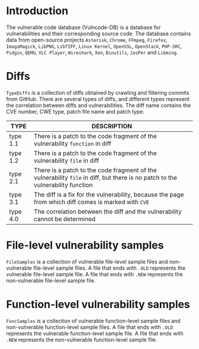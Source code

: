 # Introduction
The vulnerable code database (Vulncode-DB) is a database for vulnerabilities and their corresponding source code. The database contains data from open-source projects `Asterisk`, `Chrome`, `FFmpeg`, `Firefox`, `ImagaMagick`, `LibPNG`, `LibTIFF`, `Linux Kernel`, `OpenSSL`, `OpenStack`, `PHP-SRC`, `Pidgin`, `QEMU`, `VLC Player`, `Wireshark`, `Xen`, `Binutils`, `JasPer` and `Libming`.

# Diffs
`TypeDiffs` is a collection of diffs obtained by crawling and flitering commits from GitHub. There are several types of diffs, and different types represent the correlation between diffs and vulnerabilities. The diff name contains the CVE number, CWE type, patch file name and patch type.


| TYPE                 | DESCRIPTION                                                            |
|----------------------|-------------------------------------------------------------------------|
| type 1.1             | There is a patch to the code fragment of the vulnerability `function` in diff   |
| type 1.2             | There is a patch to the code fragment of the vulnerability `file` in diff  |
| type 2.1             | There is a patch to the code fragment of the vulnerability `file` in diff, but there is no patch to the vulnerability function  |
| type 3.1             | The diff is a fix for the vulnerability, because the page from which diff comes is marked with `CVE` |
| type 4.0             | The correlation between the diff and the vulnerability cannot be determined |


# File-level vulnerability samples
`FileSamples` is a collection of vulnerable file-level sample files and non-vulnerable file-level sample files. A file that ends with `.OLD` represents the vulnerable file-level sample file. A file that ends with `.NEW` represents the non-vulnerable file-level sample file.

# Function-level vulnerability samples
`FuncSamples` is a collection of vulnerable function-level sample files and non-vulnerable function-level sample files. A file that ends with `.OLD` represents the vulnerable function-level sample file. A file that ends with `.NEW` represents the non-vulnerable function-level sample file.

